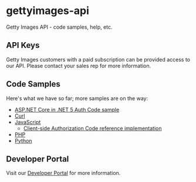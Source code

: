 # gettyimages-api

Getty Images API - code samples, help, etc.

## API Keys

Getty Images customers with a paid subscription can be provided access to our API. Please contact your sales rep for more information.

## Code Samples

Here's what we have so far; more samples are on the way:

* [ASP.NET Core in .NET 5 Auth Code sample](./dotnet/AuthCodeWebAppMVC)
* [Curl](./curl)
* [JavaScript](./javascript)
    * [Client-side Authorization Code reference implementation](./javascript/auth-code-client-side/)
* [PHP](./php)
* [Python](./python)


## Developer Portal

Visit our [Developer Portal](http://developers.gettyimages.com) for more information.

